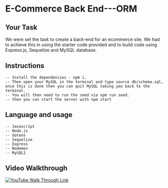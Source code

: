 # E-Commerce Back End---ORM

## Your Task

We were set the task to create a back-end for an ecommerce site. We had to achieve this in using the starter code provided and to build code using Express.js, Sequelize and MySQL database.

## Instructions

```
-- Install the dependencies - npm i.
-- Then open your MySQL in the terminal and type source db/schema.sql, once this is done then you can quit MySQL taking you back to the terminal.
-- You will then need to run the seed via npm run seed.
-- then you can start the server with npm start
```
## Language and usage

```
-- Javascript
-- Node.js
-- dotenv
-- Sequelize
-- Express
-- Nodemon
-- MySQL2
```

## Video Walkthrough

[![YouTube Walk Through Link](https://img.youtube.com/vi/Avmd60WrIZ8/0.jpg)](https://www.youtube.com/watch?v=Avmd60WrIZ8)